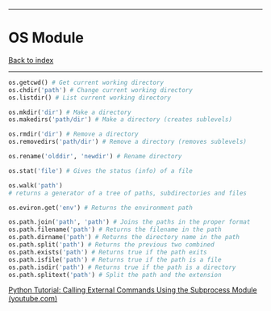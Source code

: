 
---
# OS Module

[Back to index](../CS/OS/index.md)

---

```python
os.getcwd() # Get current working directory
os.chdir('path') # Change current working directory
os.listdir() # List current working directory

os.mkdir('dir') # Make a directory
os.makedirs('path/dir') # Make a directory (creates sublevels)

os.rmdir('dir') # Remove a directory
os.removedirs('path/dir') # Remove a directory (removes sublevels)

os.rename('olddir', 'newdir') # Rename directory

os.stat('file') # Gives the status (info) of a file

os.walk('path')
# returns a generator of a tree of paths, subdirectories and files

os.eviron.get('env') # Returns the environment path

os.path.join('path', 'path') # Joins the paths in the proper format
os.path.filename('path') # Returns the filename in the path
os.path.dirname('path') # Returns the directory name in the path
os.path.split('path') # Returns the previous two combined
os.path.exists('path') # Returns true if the path exits
os.path.isfile('path') # Returns true if the path is a file
os.path.isdir('path') # Returns true if the path is a directory
os.path.splitext('path') # Split the path and the extension
```

[Python Tutorial: Calling External Commands Using the Subprocess Module (youtube.com)](https://www.youtube.com/watch?v=2Fp1N6dof0Y)